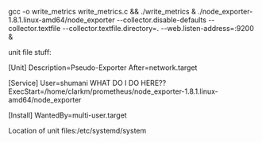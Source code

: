 gcc -o write_metrics write_metrics.c && ./write_metrics & ./node_exporter-1.8.1.linux-amd64/node_exporter --collector.disable-defaults --collector.textfile --collector.textfile.directory=. --web.listen-address=:9200 &

unit file stuff:

[Unit]
Description=Pseudo-Exporter
After=network.target

[Service]
User=shumani
WHAT DO I DO HERE??
ExecStart=/home/clarkm/prometheus/node_exporter-1.8.1.linux-amd64/node_exporter

[Install]
WantedBy=multi-user.target


Location of unit files:/etc/systemd/system